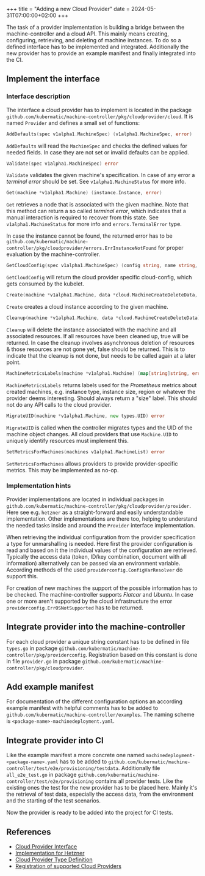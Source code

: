 +++
title = "Adding a new Cloud Provider"
date = 2024-05-31T07:00:00+02:00
+++

The task of a provider implementation is building a bridge between the machine-controller and a cloud
API. This mainly means creating, configuring, retrieving, and deleting of machine instances. To do
so a defined interface has to be implemented and integrated. Additionally the new provider has to
provide an example manifest and finally integrated into the CI.

## Implement the interface

### Interface description

The interface a cloud provider has to implement is located in the package
`github.com/kubermatic/machine-controller/pkg/cloudprovider/cloud`. It is named `Provider` and
defines a small set of functions:

```go
AddDefaults(spec v1alpha1.MachineSpec) (v1alpha1.MachineSpec, error)
```

`AddDefaults` will read the `MachineSpec` and checks the defined values for needed fields. In case
they are not set or invalid defaults can be applied.

```go
Validate(spec v1alpha1.MachineSpec) error
```

`Validate` validates the given machine's specification. In case of any error a _terminal error_
should be set. See `v1alpha1.MachineStatus` for more info.

```go
Get(machine *v1alpha1.Machine) (instance.Instance, error)
```

`Get` retrieves a node that is associated with the given machine. Note that this method can return a
so called _terminal error_, which indicates that a manual interaction is required to recover from
this state. See `v1alpha1.MachineStatus` for more info and `errors.TerminalError` type.

In case the instance cannot be found, the returned error has to be
`github.com/kubermatic/machine-controller/pkg/cloudprovider/errors.ErrInstanceNotFound` for proper
evaluation by the machine-controller.

```go
GetCloudConfig(spec v1alpha1.MachineSpec) (config string, name string, err error)
```

`GetCloudConfig` will return the cloud provider specific cloud-config, which gets consumed by the
kubelet.

```go
Create(machine *v1alpha1.Machine, data *cloud.MachineCreateDeleteData, userdata string) (instance.Instance, error)
```

`Create` creates a cloud instance according to the given machine.

```go
Cleanup(machine *v1alpha1.Machine, data *cloud.MachineCreateDeleteData) (bool, error)
```

`Cleanup` will delete the instance associated with the machine and all associated resources. If all
resources have been cleaned up, true will be returned. In case the cleanup involves asynchronous
deletion of resources & those resources are not gone yet, false should be returned. This is to
indicate that the cleanup is not done, but needs to be called again at a later point.

```go
MachineMetricsLabels(machine *v1alpha1.Machine) (map[string]string, error)
```

`MachineMetricsLabels` returns labels used for the _Prometheus_ metrics about created machines, e.g.
instance type, instance size, region or whatever the provider deems interesting. Should always
return a "size" label. This should not do any API calls to the cloud provider.

```go
MigrateUID(machine *v1alpha1.Machine, new types.UID) error
```

`MigrateUID` is called when the controller migrates types and the UID of the machine object changes.
All cloud providers that use `Machine.UID` to uniquely identify resources must implement this.

```go
SetMetricsForMachines(machines v1alpha1.MachineList) error
```

`SetMetricsForMachines` allows providers to provide provider-specific metrics. This may be
implemented as no-op.

### Implementation hints

Provider implementations are located in individual packages in
`github.com/kubermatic/machine-controller/pkg/cloudprovider/provider`. Here see e.g. `hetzner` as a
straight-forward and easily understandable implementation. Other implementations are there too,
helping to understand the needed tasks inside and around the `Provider` interface implementation.

When retrieving the individual configuration from the provider specification a type for unmarshalling
is needed. Here first the provider configuration is read and based on it the individual values of
the configuration are retrieved. Typically the access data (token, ID/key combination, document with
all information) alternatively can be passed via an environment variable. According methods of the
used `providerconfig.ConfigVarResolver` do support this.

For creation of new machines the support of the possible information has to be checked. The
machine-controller supports _Flatcar_ and _Ubuntu_. In case one or more aren't supported
by the cloud infrastructure the error `providerconfig.ErrOSNotSupported` has to be returned.

## Integrate provider into the machine-controller

For each cloud provider a unique string constant has to be defined in file `types.go` in package
`github.com/kubermatic/machine-controller/pkg/providerconfig`. Registration based on this constant
is done in file `provider.go` in package `github.com/kubermatic/machine-controller/pkg/cloudprovider`.

## Add example manifest

For documentation of the different configuration options an according example manifest with helpful
comments has to be added to `github.com/kubermatic/machine-controller/examples`. The naming scheme is
`<package-name>-machinedeployment.yaml`.

## Integrate provider into CI

Like the example manifest a more concrete one named `machinedeployment-<package-name>.yaml` has to
be added to `github.com/kubermatic/machine-controller/test/e2e/provisioning/testdata`. Additionally
file `all_e2e_test.go` in package `github.com/kubermatic/machine-controller/test/e2e/provisioning`
contains all provider tests. Like the existing ones the test for the new provider has to be placed
here. Mainly it's the retrieval of test data, especially the access data, from the environment and
the starting of the test scenarios.

Now the provider is ready to be added into the project for CI tests.

## References

- [Cloud Provider Interface](https://github.com/kubermatic/machine-controller/blob/main/pkg/cloudprovider/types/types.go)
- [Implementation for Hetzner](https://github.com/kubermatic/machine-controller/blob/main/pkg/cloudprovider/provider/hetzner/provider.go)
- [Cloud Provider Type Definition](https://github.com/kubermatic/machine-controller/blob/main/pkg/providerconfig/types.go)
- [Registration of supported Cloud Providers](https://github.com/kubermatic/machine-controller/blob/main/pkg/cloudprovider/provider.go)
